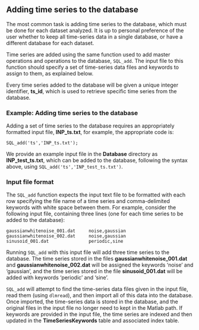 ## Adding time series to the database
<!--{#sec:addingTimeSeries}-->

The most common task is adding time series to the database, which must be done for each dataset analyzed.
It is up to personal preference of the user whether to keep all time-series data in a single database, or have a different database for each dataset.

Time series are added using the same function used to add master operations and operations to the database, `SQL_add`.
The input file to this function should specify a set of time-series data files and keywords to assign to them, as explained below.

Every time series added to the database will be given a unique integer identifier, **ts\_id**, which is used to retrieve specific time series from the database.

### Example: Adding time series to the database
Adding a set of time series to the database requires an appropriately formatted input file, **INP_ts.txt**, for example, the appropriate code is:

    SQL_add('ts','INP_ts.txt');

We provide an example input file in the **Database** directory as **INP_test_ts.txt**, which can be added to the database, following the syntax above, using `SQL_add('ts','INP_test_ts.txt')`.

### Input file format

The `SQL_add` function expects the input text file to be formatted with each row specifying the file name of a time series and comma-delimited keywords with white space between them.
For example, consider the following input file, containing three lines (one for each time series to be added to the database):

    gaussianwhitenoise_001.dat     noise,gaussian
    gaussianwhitenoise_002.dat     noise,gaussian
    sinusoid_001.dat               periodic,sine
    
Running `SQL_add` with this input file will add three time series to the database. The time series stored in the files **gaussianwhitenoise_001.dat** and **gaussianwhitenoise_002.dat** will be assigned the keywords ‘noise’ and ‘gaussian’, and the time series stored in the file **sinusoid_001.dat** will be added with keywords ‘periodic’ and ‘sine’.

`SQL_add` will attempt to find the time-series data files given in the input file, read them (using `dlmread`), and then import all of this data into the database.
Once imported, the time-series data is stored in the database, and the original files in the input file no longer need to kept in the Matlab path.
If keywords are provided in the input file, the time series are indexed and then updated in the **TimeSeriesKeywords** table and associated index table.